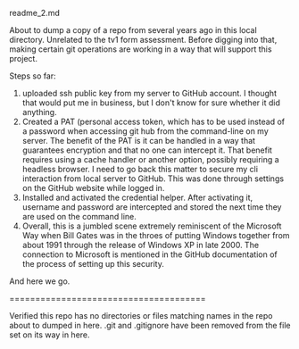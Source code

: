 readme_2.md

About to dump a copy of a repo from several years ago in this local directory.  Unrelated to the tv1 form assessment.  Before digging into that, making certain git operations are working in a way that will support this project.

Steps so far:
1.  uploaded ssh public key from my server to GitHub account.  I thought that would put me in business, but I don't know for sure whether it did anything.
2.  Created a PAT (personal access token, which has to be used instead of a password when accessing git hub from the command-line on my server.  The benefit of the PAT is it can be handled in a way that guarantees encryption and that no one can intercept it.  That benefit requires using a cache handler or another option, possibly requiring a headless browser.  I need to go back this matter to secure my cli interaction from local server to GitHub.  This was done through settings on the GitHub website while logged in.
3.  Installed and activated the credential helper.  After activating it, username and password are intercepted and stored the next time they are used on the command line.
4.  Overall, this is a jumbled scene extremely reminiscent of the Microsoft Way when Bill Gates was in the throes of putting Windows together from about 1991 through the release of Windows XP in late 2000.  The connection to Microsoft is mentioned in the GitHub documentation of the process of setting up this security.

And here we go.


======================================

Verified this repo has no directories or files matching names in the repo about to dumped in here.  .git and .gitignore have been removed from the file set on its way in here.
